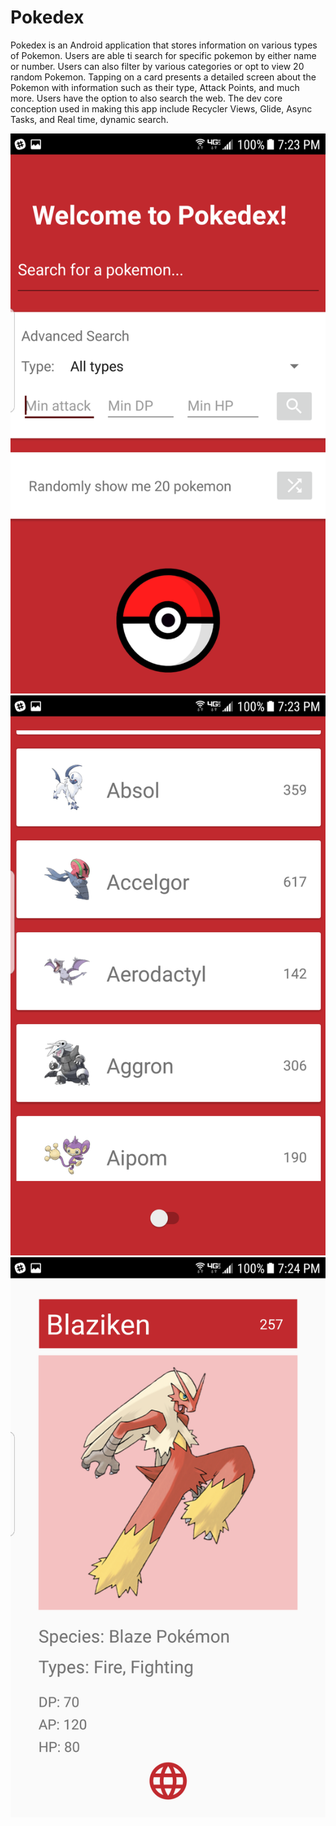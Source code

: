 # Pokedex

Pokedex is an Android application that stores information on various types of Pokemon. Users are able ti search for specific pokemon by either name or number. Users can also filter by various categories or opt to view 20 random Pokemon. Tapping on a card presents a detailed screen about the Pokemon with information such as their type, Attack Points, and much more. Users have the option to also search the web. The dev core conception used in making this app include Recycler Views, Glide, Async Tasks, and Real time, dynamic search.

![Alt text](/main_pokedex.png?raw=true "Main")
![Alt text](/list.png?raw=true "List")
![Alt text](/detail.png?raw=true "Detail")
